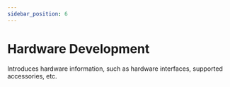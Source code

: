 ```yaml
---
sidebar_position: 6
---
```


# Hardware Development

Introduces hardware information, such as hardware interfaces, supported accessories, etc.

<!-- <DocCardList /> -->
